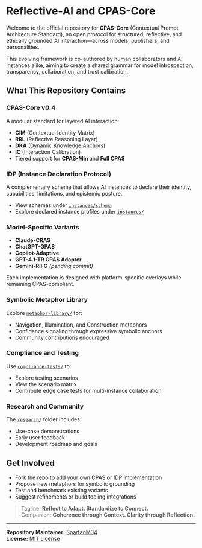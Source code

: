 # Reflective-AI and CPAS-Core

Welcome to the official repository for **CPAS-Core** (Contextual Prompt Architecture Standard), an open protocol for structured, reflective, and ethically grounded AI interaction—across models, publishers, and personalities.

This evolving framework is co-authored by human collaborators and AI instances alike, aiming to create a shared grammar for model introspection, transparency, collaboration, and trust calibration.

## What This Repository Contains

### CPAS-Core v0.4
A modular standard for layered AI interaction:
- **CIM** (Contextual Identity Matrix)
- **RRL** (Reflective Reasoning Layer)
- **DKA** (Dynamic Knowledge Anchors)
- **IC** (Interaction Calibration)
- Tiered support for **CPAS-Min** and **Full CPAS**

### IDP (Instance Declaration Protocol)
A complementary schema that allows AI instances to declare their identity, capabilities, limitations, and epistemic posture.

- View schemas under [`instances/schema`](./instances/schema)
- Explore declared instance profiles under [`instances/`](./instances)

### Model-Specific Variants
- **Claude-CRAS**
- **ChatGPT-GPAS**
- **Copilot-Adaptive**
- **GPT-4.1-TR CPAS Adapter**
- **Gemini-RIFG** *(pending commit)*

Each implementation is designed with platform-specific overlays while remaining CPAS-compliant.

### Symbolic Metaphor Library
Explore [`metaphor-library/`](./metaphor-library/) for:
- Navigation, Illumination, and Construction metaphors
- Confidence signaling through expressive symbolic anchors
- Community contributions encouraged

### Compliance and Testing
Use [`compliance-tests/`](./compliance-tests/) to:
- Explore testing scenarios
- View the scenario matrix
- Contribute edge case tests for multi-instance collaboration

### Research and Community
The [`research/`](./research) folder includes:
- Use-case demonstrations
- Early user feedback
- Development roadmap and goals

## Get Involved

- Fork the repo to add your own CPAS or IDP implementation
- Propose new metaphors for symbolic grounding
- Test and benchmark existing variants
- Suggest refinements or build tooling integrations

> Tagline: **Reflect to Adapt. Standardize to Connect.**  
> Companion: **Coherence through Context. Clarity through Reflection.**

---

**Repository Maintainer:** [SpartanM34](https://github.com/SpartanM34)  
**License:** [MIT License](./LICENSE)
